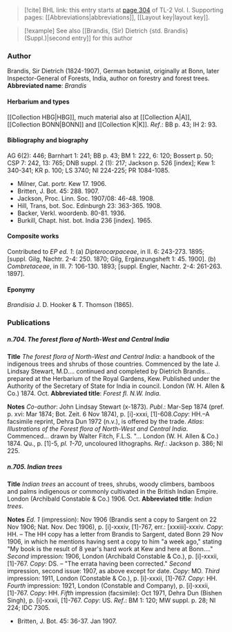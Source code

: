 > [!cite] BHL link: this entry starts at [page 304](https://www.biodiversitylibrary.org/page/33120435) of TL-2 Vol. I.
> Supporting pages: [[Abbreviations|abbreviations]], [[Layout key|layout key]].

> [!example] See also [[Brandis, (Sir) Dietrich {std. Brandis} (Suppl.)|second entry]] for this author

### Author

Brandis, Sir Dietrich (1824-1907), German botanist, originally at Bonn, later Inspector-General of Forests, India, author on forestry and forest trees. 
**Abbreviated name**: *Brandis*

#### Herbarium and types

[[Collection HBG|HBG]], much material also at [[Collection A|A]], [[Collection BONN|BONN]] and [[Collection K|K]].
*Ref*.: BB p. 43; IH 2: 93.

#### Bibliography and biography

AG 6(2): 446; Barnhart 1: 241; BB p. 43; BM 1: 222, 6: 120; Bossert p. 50; CSP 7: 242, 13: 765; DNB suppl. 2 (1): 217; Jackson p. 526 \[index\]; Kew 1: 340-341; KR p. 100; LS 3740; NI 224-225; PR 1084-1085.
- Milner, Cat. portr. Kew 17. 1906.
- Britten, J. Bot. 45: 288. 1907.
- Jackson, Proc. Linn. Soc. 1907/08: 46-48. 1908.
- Hill, Trans, bot. Soc. Edinburgh 23: 363-365. 1908.
- Backer, Verkl. woordenb. 80-81. 1936.
- Burkill, Chapt. hist. bot. India 236 \[index\]. 1965.

#### Composite works

Contributed to *EP ed. 1*:
(a) *Dipterocarpaceae*, in II. 6: 243-273. 1895; \[suppl. Gilg, Nachtr. 2-4: 250. 1870; Gilg, Ergänzungsheft 1: 45. 1900\].
(b) *Combretaceae*, in III. 7: 106-130. 1893; \[suppl. Engler, Nachtr. 2-4: 261-263. 1897\].

#### Eponymy

*Brandisia* J. D. Hooker & T. Thomson (1865).

### Publications

##### n.704. The forest flora of North-West and Central India

**Title**
*The forest flora of North-West and Central India*: a handbook of the indigenous trees and shrubs of those countries. Commenced by the late J. Lindsay Stewart, M.D.... continued and completed by Dietrich Brandis... prepared at the Herbarium of the Royal Gardens, Kew. Published under the Authority of the Secretary of State for India in council. London (W. H. Allen & Co.) 1874. Oct.
**Abbreviated title**: *Forest fl. N.W. India*.

**Notes**
*Co-author*: John Lindsay Stewart (x-1873).
*Publ*.: Mar-Sep 1874 (pref. p. xvi: Mar 1874; Bot. Zeit. 6 Nov 1874), p. \[i\]-xxxi, \[1\]-608.*Copy*: HH.–A facsimile reprint, Dehra Dun 1972 (n.v.), is offered by the trade.
*Atlas*: *Illustrations of the Forest flora of North-West and Central India*. Commenced... drawn by Walter Fitch, F.L.S. "... London (W. H. Allen & Co.) 1874. Qu., p. \[1\]-5, *pl. 1-70*, uncoloured lithographs.
*Ref*.: Jackson p. 386; NI 225.

##### n.705. Indian trees

**Title**
*Indian trees* an account of trees, shrubs, woody climbers, bamboos and palms indigenous or commonly cultivated in the British Indian Empire. London (Archibald Constable & Co.) 1906. Oct.
**Abbreviated title**: *Indian trees*.

**Notes**
*Ed. 1* (impression): Nov 1906 (Brandis sent a copy to Sargent on 22 Nov 1906; Nat. Nov. Dec 1906), p. \[i\]-xxxiv, \[1\]-767, err.: \[xxxiii\]-xxxiv. *Copy*: HH. – The HH copy has a letter from Brandis to Sargent, dated Bonn 29 Nov 1906, in which he mentions having sent a copy to him "a week ago," stating "My book is the result of 8 year's hard work at Kew and here at Bonn...."
*Second* impression: 1906, London (Archibald Constable & Co.), p. \[i\]-xxxii, \[1\]-767.
*Copy*: DS. – "The errata having been corrected."
*Second* impression, second issue: 1907, as above except for date. *Copy*: MO.
*Third* impression: 1911, London (Constable & Co.), p. \[i\]-xxxii, \[1\]-767. *Copy*: HH.
*Fourth* impression: 1921, London (Constable and Company), p. \[i\]-xxxii, \[1\]-767.
*Copy*: HH.
*Fifth* impression (facsimile): Oct 1971, Dehra Dun (Bishen Singh), p. \[i\]-xxxii, \[1\]-767.
*Copy*: US.
*Ref*.: BM 1: 120; MW suppl. p. 28; NI 224; IDC 7305.
- Britten, J. Bot. 45: 36-37. Jan 1907.

